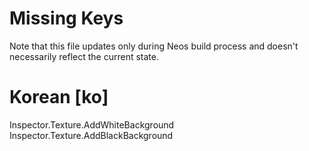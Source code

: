 # Missing Keys
Note that this file updates only during Neos build process and doesn't necessarily reflect the current state.

# Korean [ko]
Inspector.Texture.AddWhiteBackground  
Inspector.Texture.AddBlackBackground  

